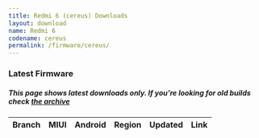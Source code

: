 ```yaml
---
title: Redmi 6 (cereus) Downloads
layout: download
name: Redmi 6
codename: cereus
permalink: /firmware/cereus/
---
```


### Latest Firmware
##### This page shows latest downloads only. If you're looking for old builds check [the archive](/archive/firmware/cereus/)


<div class="table-responsive-md" id="table-wrapper">
<table id="firmware" class="compact table table-striped table-hover table-sm">
    <thead class="thead-dark">
        <tr>
            <th>Branch</th>
            <th>MIUI</th>
            <th>Android</th>
            <th>Region</th>
            <th>Updated</th>
            <th>Link</th>
        </tr>
    </thead>
    <script>loadFirmwareDownloads('cereus', 'latest')</script>
</table>
</div>
